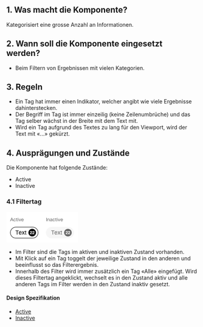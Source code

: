 ## 1. Was macht die Komponente?
Kategorisiert eine grosse Anzahl an Informationen.


## 2. Wann soll die Komponente eingesetzt werden? 
* Beim Filtern von Ergebnissen mit vielen Kategorien.


## 3. Regeln
* Ein Tag hat immer einen Indikator, welcher angibt wie viele Ergebnisse dahinterstecken.
* Der Begriff im Tag ist immer einzeilig (keine Zeilenumbrüche) und das Tag selber wächst in der Breite mit dem Text mit.
* Wird ein Tag aufgrund des Textes zu lang für den Viewport, wird der Text mit «...» gekürzt.


## 4. Ausprägungen und Zustände 
Die Komponente hat folgende Zustände:
* Active
* Inactive

### 4.1 Filtertag
![Darstellung der Komponente Tag zur Verwendung als Filter](https://raw.githubusercontent.com/sbb-design-systems/design-system-webapp-documentation/master/documentation/components/tag/images/tag_filter.png 'class: image')

* Im Filter sind die Tags im aktiven und inaktiven Zustand vorhanden.
* Mit Klick auf ein Tag toggelt der jeweilige Zustand in den anderen und beeinflusst so das Filterergebnis.
* Innerhalb des Filter wird immer zusätzlich ein Tag «Alle» eingefügt. Wird dieses Filtertag angeklickt, wechselt es in den Zustand aktiv und alle anderen Tags im Filter werden in den Zustand inaktiv gesetzt.

#### Design Spezifikation
* [Active](https://sbb.invisionapp.com/d/main#/console/17140415/412486708/inspect)
* [Inactive](https://sbb.invisionapp.com/d/main#/console/17140415/412486709/inspect)
